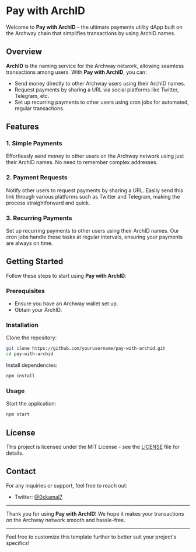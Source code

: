 # Pay with ArchID

Welcome to **Pay with ArchID** – the ultimate payments utility dApp built on the Archway chain that simplifies transactions by using ArchID names.

## Overview

**ArchID** is the naming service for the Archway network, allowing seamless transactions among users. With **Pay with ArchID**, you can:

- Send money directly to other Archway users using their ArchID names.
- Request payments by sharing a URL via social platforms like Twitter, Telegram, etc.
- Set up recurring payments to other users using cron jobs for automated, regular transactions.

## Features

### 1. Simple Payments
Effortlessly send money to other users on the Archway network using just their ArchID names. No need to remember complex addresses.

### 2. Payment Requests
Notify other users to request payments by sharing a URL. Easily send this link through various platforms such as Twitter and Telegram, making the process straightforward and quick.

### 3. Recurring Payments
Set up recurring payments to other users using their ArchID names. Our cron jobs handle these tasks at regular intervals, ensuring your payments are always on time.

## Getting Started

Follow these steps to start using **Pay with ArchID**:

### Prerequisites
- Ensure you have an Archway wallet set up.
- Obtain your ArchID.

### Installation
Clone the repository:
```bash
git clone https://github.com/yourusername/pay-with-archid.git
cd pay-with-archid
```

Install dependencies:
```bash
npm install
```

### Usage
Start the application:
```bash
npm start
```

## License

This project is licensed under the MIT License - see the [LICENSE](LICENSE) file for details.

## Contact

For any inquiries or support, feel free to reach out:
- Twitter: [@0xkamal7](https://twitter.com/0xkamal7)

---

Thank you for using **Pay with ArchID**! We hope it makes your transactions on the Archway network smooth and hassle-free.

---

Feel free to customize this template further to better suit your project's specifics!
